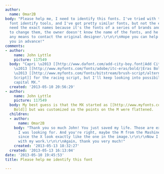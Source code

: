```yaml
---
author:
  name: Omar2B
body: "Please help me, I need to identify this fonts. I've tried with the usual on-line
  font identify tools, and I've got pretty similar fonts, but not the exact match.\r\n\r\nI
  need the exact names because it's the fonts of a series of brands and I'm not allowed
  to change them, the owner doesn't know the name of the fonts, and he doesn't have
  any means to contact the original designer.\r\n\r\nHope you can help me.\r\n\r\nThank
  you in advance!"
comments:
- author:
    name: John Lyttle
    picture: 117549
  body: "Capri \u2013 [[http://www.dafont.com/add-city-boy.font|Add City Boy, a freebie]]\r\nPraga
    \u2013 [[http://www.myfonts.com/fonts/adobe/itc-eras/bold/|Eras Bold, skewed]]\r\nMX
    \u2013 [[http://www.myfonts.com/fonts/bitstream/brush-script/alternate_cuts.html|Brush
    Script]] for the racing script, but I'll keep looking into possibilities for the
    capital MX."
  created: '2013-05-10 20:56:29'
- author:
    name: John Lyttle
    picture: 117549
  body: My best guess is that the MX started as [[http://www.myfonts.com/fonts/justanotherfoundry/mashine/mashine-bold/|Mashine
    Bold]] but was customized so the points on the M were flattened.
  children:
  - author:
      name: Omar2B
    body: "Thank you so much John! You just saved my life. Those are exactly the fonts
      I was looking for. And you're right, maybe the M from the Mashine Bold was modify,
      since the X look exactly like the one in the image.\r\n\r\nNow I can move on
      with my work.\r\n\r\nAgain, thank you very much!"
    created: '2013-05-13 18:32:27'
  created: '2013-05-13 16:13:04'
date: '2013-05-10 19:45:53'
title: Please help me identify this font

---
```

